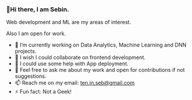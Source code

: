 ### 👋Hi there, I am Sebin.

Web development and ML are my areas of interest. 

Also I am open for work.

- 🔭 I’m currently working on Data Analytics, Machine Learning and DNN projects.
- 👯 I wish I could collaborate on frontend development.
- 🤔 I could use some help with App deployment.
- 💬 Feel free to ask me about my work and open for contributions if not suggestions.
- 📫 Reach me on my email: ten.in.seb@gmail.com
- ⚡ Fun fact: Not a Geek!

